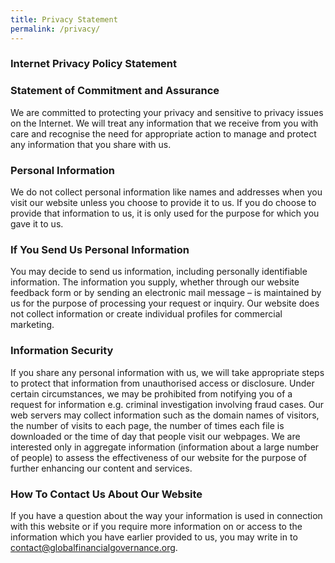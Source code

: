 ```yaml
---
title: Privacy Statement
permalink: /privacy/
---
```

### **Internet Privacy Policy Statement**


### Statement of Commitment and Assurance

We are committed to protecting your privacy and sensitive to privacy issues on the Internet. We will treat any information that we receive from you with care and recognise the need for appropriate action to manage and protect any information that you share with us.

### Personal Information

We do not collect personal information like names and addresses when you visit our website unless you choose to provide it to us. If you do choose to provide that information to us, it is only used for the purpose for which you gave it to us.

### If You Send Us Personal Information

You may decide to send us information, including personally identifiable information. The information you supply, whether through our website feedback form or by sending an electronic mail message – is maintained by us for the purpose of processing your request or inquiry. Our website does not collect information or create individual profiles for commercial marketing.

### Information Security

If you share any personal information with us, we will take appropriate steps to protect that information from unauthorised access or disclosure. Under certain circumstances, we may be prohibited from notifying you of a request for information e.g. criminal investigation involving fraud cases. Our web servers may collect information such as the domain names of visitors, the number of visits to each page, the number of times each file is downloaded or the time of day that people visit our webpages. We are interested only in aggregate information (information about a large number of people) to assess the effectiveness of our website for the purpose of further enhancing our content and services.

### How To Contact Us About Our Website

If you have a question about the way your information is used in connection with this website or if you require more information on or access to the information which you have earlier provided to us, you may write in to contact@globalfinancialgovernance.org.